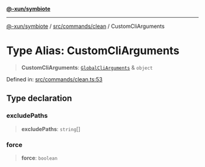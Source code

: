 [**@-xun/symbiote**](../../../../README.md)

***

[@-xun/symbiote](../../../../README.md) / [src/commands/clean](../README.md) / CustomCliArguments

# Type Alias: CustomCliArguments

> **CustomCliArguments**: [`GlobalCliArguments`](../../../configure/type-aliases/GlobalCliArguments.md) & `object`

Defined in: [src/commands/clean.ts:53](https://github.com/Xunnamius/symbiote/blob/d83dccf3f06ef592d9b9bfba8a64236063675ad1/src/commands/clean.ts#L53)

## Type declaration

### excludePaths

> **excludePaths**: `string`[]

### force

> **force**: `boolean`

